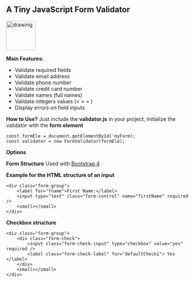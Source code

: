 **A Tiny JavaScript Form Validator**
---
<img src="https://upload.wikimedia.org/wikipedia/commons/thumb/9/99/Unofficial_JavaScript_logo_2.svg/480px-Unofficial_JavaScript_logo_2.svg.png" alt="drawing" width="80"/>

**Main Features:**
 - Validate required fields
 - Validate email address 
 - Validate phone number 
 - Validate credit card number 
 - Validate names (full names) 
 - Validate integers values (< > = )
 - Display errors on field inputs

**How to Use?**
Just include the **validator.js** in your project,
initialize the validator with the **form element**
	
    const formEle = document.getElementById('myForm);
    const validator = new FormValidator(formEle);
    
**Options**
    
    
**Form Structure**
Used with [Bootstrap 4](https://getbootstrap.com/)

**Example for the HTML structure of an input**

    <div class="form-group">
	    <label for="fname">First Name:</label>
	    <input type="text" class="form-control" name="firstName" required />
	    <small></small>
    </div>
    
   **Checkbox structure** 

    <div class="form-group">
	    <div class="form-check">
		    <input class="form-check-input" type="checkbox" value="yes" required />
		    <label class="form-check-label" for="defaultCheck1"> Yes </label>
	    </div>
	    <small></small>
    </div>

    
